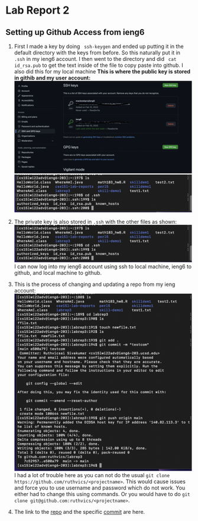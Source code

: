 # Lab Report 2

## Setting up Github Access from ieng6
1. First I made a key by doing ``` ssh-keygen``` and ended up putting it in the default directory with the keys from before. So this naturally put it in ```.ssh``` in my ieng6 account. I then went to the directory and did ``` cat id_rsa.pub``` to get the text inside of the file to copy paste into github. I also did this for my local machine
**This is where the public key is stored in githib and my user account:** ![Image](lr301.png) ![Image](lr302.png) 

2. The private key is also stored in ```.ssh``` with the other files as shown: ![Image](lr302.png) I can now log into my ieng6 account using ssh to local machine, ieng6 to github, and local machine to github.

3. This is the process of changing and updating a repo from my ieng account: ![Image](lr303.png) I had a lot of trouble here as you can not do the usual ```git clone https://github.com/ruthvics/<projectname>```. This would cause issues and force you to use username and password which do not work. You either had to change this using commands. Or you would have to do ```git clone git@github.com:ruthvics/<projectname>```. 

4. The link to the [repo](https://github.com/ruthvics/labrep3)  and the specific [commit](https://github.com/ruthvics/labrep3/commit/e500a796d8da7a11abbd7b0a65c8d020ba1178ed) are here.